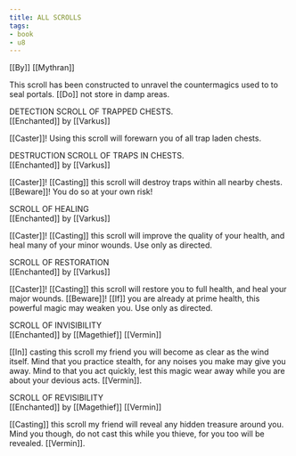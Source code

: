```yaml
---
title: ALL SCROLLS
tags:
- book
- u8
---
```


[[By]] [[Mythran]]  
  
This scroll has been constructed to unravel the countermagics used to to seal portals. [[Do]] not store in damp areas.  
  
  
DETECTION SCROLL OF TRAPPED CHESTS.  
[[Enchanted]] by [[Varkus]]  
  
[[Caster]]! Using this scroll will forewarn you of all trap laden chests.  
  
  
DESTRUCTION SCROLL OF TRAPS IN CHESTS.  
[[Enchanted]] by [[Varkus]]  
  
[[Caster]]! [[Casting]] this scroll will destroy traps within all nearby chests. [[Beware]]! You do so at your own risk!  
  
  
SCROLL OF HEALING  
[[Enchanted]] by [[Varkus]]  
  
[[Caster]]! [[Casting]] this scroll will improve the quality of your health, and heal many of your minor wounds. Use only as directed.  
  
  
SCROLL OF RESTORATION  
[[Enchanted]] by [[Varkus]]  
  
[[Caster]]! [[Casting]] this scroll will restore you to full health, and heal your major wounds. [[Beware]]! [[If]] you are already at prime health, this powerful magic may weaken you. Use only as directed.  
  
  
SCROLL OF INVISIBILITY  
[[Enchanted]] by [[Magethief]] [[Vermin]]  
  
[[In]] casting this scroll my friend you will become as clear as the wind itself. Mind that you practice stealth, for any noises you make may give you away. Mind to that you act quickly, lest this magic wear away while you are about your devious acts. [[Vermin]].  
  
  
SCROLL OF REVISIBILITY  
[[Enchanted]] by [[Magethief]] [[Vermin]]  
  
[[Casting]] this scroll my friend will reveal any hidden treasure around you. Mind you though, do not cast this while you thieve, for you too will be revealed. [[Vermin]].

